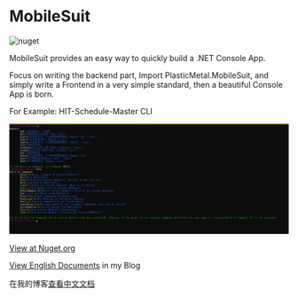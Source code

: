 # MobileSuit

![nuget](https://img.shields.io/nuget/v/PlasticMetal.MobileSuit?style=flat-square)

MobileSuit provides an easy way to quickly build a .NET Console App.

Focus on writing the backend part, Import PlasticMetal.MobileSuit, and simply write a Frontend in a very simple standard, then a beautiful Console App is born.

For Example: HIT-Schedule-Master CLI 

![MsRtExample-1](images/MsRtExample-1.png)

[View at Nuget.org](https://www.nuget.org/packages/PlasticMetal.MobileSuit/)

[View English Documents](https://ferdinandsukhoi.github.io/docs/en-US/MobileSuit/) in my Blog

在我的博客[查看中文文档](https://ferdinandsukhoi.github.io/docs/zh-CN/MobileSuit/)
